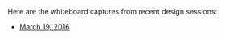 Here are the whiteboard captures from recent design sessions:
 - [March 19, 2016](https://drive.google.com/file/d/0B58_CxjQB80Ab2ZBd1ZmOEtoZUk/view) 
